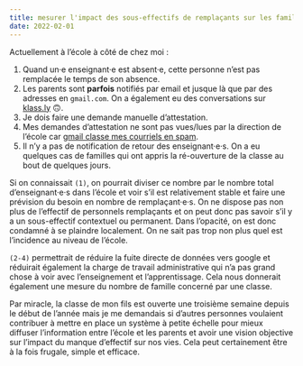 ```yaml
---
title: mesurer l'impact des sous-effectifs de remplaçants sur les familles
date: 2022-02-01
---
```


Actuellement à l’école à côté de chez moi :

1. Quand un·e enseignant·e est absent·e, cette personne n’est pas remplacée le temps de son absence.
2. Les parents sont **parfois** notifiés par email et jusque là que par des adresses en `gmail.com`. On a également eu des conversations sur [klass.ly](https://fr.klass.ly) 🙃.
3. Je dois faire une demande manuelle d’attestation.
4. Mes demandes d’attestation ne sont pas vues/lues par la direction de l’école car [gmail classe mes courriels en spam](https://11d.im/yo/20220113132941/).
5. Il n’y a pas de notification de retour des enseignant·e·s. On a eu quelques cas de familles qui ont appris la ré-ouverture de la classe au bout de quelques jours.


Si on connaissait `(1)`, on pourrait diviser ce nombre par le nombre total d’enseignant·e·s dans l’école et voir s’il est relativement stable et faire une prévision du besoin en nombre de remplaçant·e·s. On ne dispose pas non plus de l’effectif de personnels remplaçants et on peut donc pas savoir s’il y a un sous-effectif contextuel ou permanent. Dans l’opacité, on est donc condamné à se plaindre localement. On ne sait pas trop non plus quel est l’incidence au niveau de l’école.


`(2-4)` permettrait de réduire la fuite directe de données vers google et réduirait également la charge de travail administrative qui n’a pas grand chose à voir avec l’enseignement et l’apprentissage. Cela nous donnerait également une mesure du nombre de famille concerné par une classe.


Par miracle, la classe de mon fils est ouverte une troisième semaine depuis le début de l’année mais je me demandais si d’autres personnes voulaient contribuer à mettre en place un système à petite échelle pour mieux diffuser l’information entre l’école et les parents et avoir une vision objective sur l’impact du manque d’effectif sur nos vies. Cela peut certainement être à la fois frugale, simple et efficace.